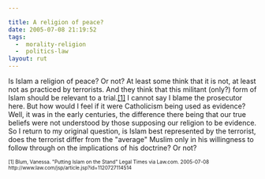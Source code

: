 ```yaml
---

title: A religion of peace?
date: 2005-07-08 21:19:52
tags:
  -  morality-religion
  -  politics-law
layout: rut
---
```


<p>Is Islam a religion of peace? Or not?  At least some think that it is not, at least not as practiced by terrorists.  And they think that this militant (only?) form of Islam should be relevant to a trial.<a href="http://www.law.com/jsp/article.jsp?id=1120727114514">[1]</a> I cannot say I blame the prosecutor here.  But how would I feel if it were Catholicism being used as evidence?  Well, it was in the early centuries, the difference there being that our true beliefs were not understood by those supposing our religion to be evidence. So I return to my original question, is Islam best represented by the terrorist, does the terrorist differ from the "average" Muslim only in his willingness to follow through on the implications of his doctrine?  Or not?</p>  <font size="-2"> [1] Blum, Vanessa.  "Putting Islam on the Stand" Legal Times via Law.com.  2005-07-08 http://www.law.com/jsp/article.jsp?id=1120727114514 </font>


